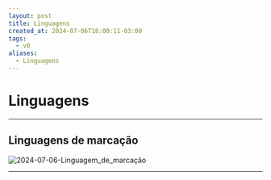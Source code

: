 ```yaml
---
layout: post
title: Linguagens
created_at: 2024-07-06T18:00:11-03:00
tags:
  - v0
aliases:
  - Linguagens
---
```

# Linguagens
---
## Linguagens de marcação
![2024-07-06-Linguagem_de_marcação](_insight/2024/07/2024-07-06-Linguagem_de_marcação.md#^lista-de-linguagens-de-marcacao)

---
